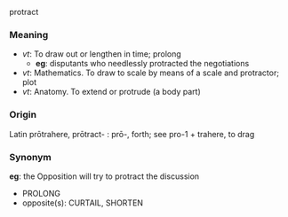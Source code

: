 protract
### Meaning
+ _vt_: To draw out or lengthen in time; prolong
    + __eg__: disputants who needlessly protracted the negotiations
+ _vt_: Mathematics. To draw to scale by means of a scale and protractor; plot
+ _vt_: Anatomy. To extend or protrude (a body part)

### Origin

Latin prōtrahere, prōtract- : prō-, forth; see pro-1 + trahere, to drag

### Synonym

__eg__: the Opposition will try to protract the discussion

+ PROLONG
+ opposite(s): CURTAIL, SHORTEN


